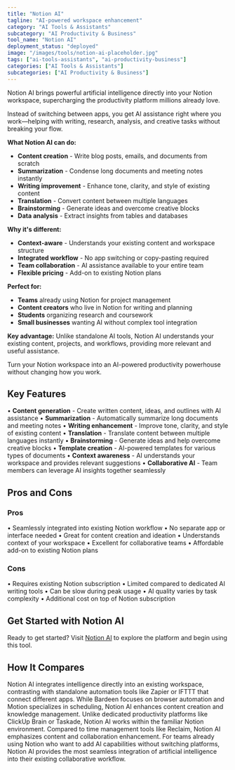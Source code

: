```yaml
---
title: "Notion AI"
tagline: "AI-powered workspace enhancement"
category: "AI Tools & Assistants"
subcategory: "AI Productivity & Business"
tool_name: "Notion AI"
deployment_status: "deployed"
image: "/images/tools/notion-ai-placeholder.jpg"
tags: ["ai-tools-assistants", "ai-productivity-business"]
categories: ["AI Tools & Assistants"]
subcategories: ["AI Productivity & Business"]
---
```

Notion AI brings powerful artificial intelligence directly into your Notion workspace, supercharging the productivity platform millions already love.

Instead of switching between apps, you get AI assistance right where you work—helping with writing, research, analysis, and creative tasks without breaking your flow.

**What Notion AI can do:**
- **Content creation** - Write blog posts, emails, and documents from scratch
- **Summarization** - Condense long documents and meeting notes instantly
- **Writing improvement** - Enhance tone, clarity, and style of existing content
- **Translation** - Convert content between multiple languages
- **Brainstorming** - Generate ideas and overcome creative blocks
- **Data analysis** - Extract insights from tables and databases

**Why it's different:**
- **Context-aware** - Understands your existing content and workspace structure
- **Integrated workflow** - No app switching or copy-pasting required
- **Team collaboration** - AI assistance available to your entire team
- **Flexible pricing** - Add-on to existing Notion plans

**Perfect for:**
- **Teams** already using Notion for project management
- **Content creators** who live in Notion for writing and planning
- **Students** organizing research and coursework
- **Small businesses** wanting AI without complex tool integration

**Key advantage:**
Unlike standalone AI tools, Notion AI understands your existing content, projects, and workflows, providing more relevant and useful assistance.

Turn your Notion workspace into an AI-powered productivity powerhouse without changing how you work.

## Key Features

• **Content generation** - Create written content, ideas, and outlines with AI assistance
• **Summarization** - Automatically summarize long documents and meeting notes
• **Writing enhancement** - Improve tone, clarity, and style of existing content
• **Translation** - Translate content between multiple languages instantly
• **Brainstorming** - Generate ideas and help overcome creative blocks
• **Template creation** - AI-powered templates for various types of documents
• **Context awareness** - AI understands your workspace and provides relevant suggestions
• **Collaborative AI** - Team members can leverage AI insights together seamlessly

## Pros and Cons

### Pros
• Seamlessly integrated into existing Notion workflow
• No separate app or interface needed
• Great for content creation and ideation
• Understands context of your workspace
• Excellent for collaborative teams
• Affordable add-on to existing Notion plans

### Cons
• Requires existing Notion subscription
• Limited compared to dedicated AI writing tools
• Can be slow during peak usage
• AI quality varies by task complexity
• Additional cost on top of Notion subscription

## Get Started with Notion AI

Ready to get started? Visit [Notion AI](https://www.notion.so/product/ai) to explore the platform and begin using this tool.

## How It Compares

Notion AI integrates intelligence directly into an existing workspace, contrasting with standalone automation tools like Zapier or IFTTT that connect different apps. While Bardeen focuses on browser automation and Motion specializes in scheduling, Notion AI enhances content creation and knowledge management. Unlike dedicated productivity platforms like ClickUp Brain or Taskade, Notion AI works within the familiar Notion environment. Compared to time management tools like Reclaim, Notion AI emphasizes content and collaboration enhancement. For teams already using Notion who want to add AI capabilities without switching platforms, Notion AI provides the most seamless integration of artificial intelligence into their existing collaborative workflow.